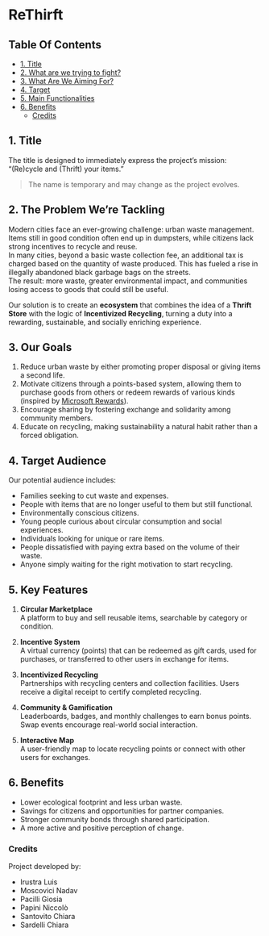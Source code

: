 <h1>ReThirft</h1>

<h2>Table Of Contents</h2>

- [1. Title](#1-title)
- [2. What are we trying to fight?](#2-what-are-we-trying-to-fight)
- [3. What Are We Aiming For?](#3-what-are-we-aiming-for)
- [4. Target](#4-target)
- [5. Main Functionalities](#5-main-functionalities)
- [6. Benefits](#6-benefits)
  - [Credits](#credits)

## 1. Title

The title is designed to immediately express the project’s mission: “(Re)cycle and (Thrift) your items.”  
> The name is temporary and may change as the project evolves.

## 2. The Problem We’re Tackling

Modern cities face an ever-growing challenge: urban waste management. Items still in good condition often end up in dumpsters, while citizens lack strong incentives to recycle and reuse.  
In many cities, beyond a basic waste collection fee, an additional tax is charged based on the quantity of waste produced. This has fueled a rise in illegally abandoned black garbage bags on the streets.  
The result: more waste, greater environmental impact, and communities losing access to goods that could still be useful.  

Our solution is to create an **ecosystem** that combines the idea of a **Thrift Store** with the logic of **Incentivized Recycling**, turning a duty into a rewarding, sustainable, and socially enriching experience.

## 3. Our Goals

1. Reduce urban waste by either promoting proper disposal or giving items a second life.  
2. Motivate citizens through a points-based system, allowing them to purchase goods from others or redeem rewards of various kinds (inspired by [Microsoft Rewards](https://rewards.bing.com)).  
3. Encourage sharing by fostering exchange and solidarity among community members.  
4. Educate on recycling, making sustainability a natural habit rather than a forced obligation.  

## 4. Target Audience

Our potential audience includes:  
- Families seeking to cut waste and expenses.  
- People with items that are no longer useful to them but still functional.  
- Environmentally conscious citizens.  
- Young people curious about circular consumption and social experiences.  
- Individuals looking for unique or rare items.  
- People dissatisfied with paying extra based on the volume of their waste.  
- Anyone simply waiting for the right motivation to start recycling.  

## 5. Key Features

1. **Circular Marketplace**  
   A platform to buy and sell reusable items, searchable by category or condition.  

2. **Incentive System**  
   A virtual currency (points) that can be redeemed as gift cards, used for purchases, or transferred to other users in exchange for items.  

3. **Incentivized Recycling**  
   Partnerships with recycling centers and collection facilities. Users receive a digital receipt to certify completed recycling.  

4. **Community & Gamification**  
   Leaderboards, badges, and monthly challenges to earn bonus points. Swap events encourage real-world social interaction.  

5. **Interactive Map**  
   A user-friendly map to locate recycling points or connect with other users for exchanges.  

## 6. Benefits

- Lower ecological footprint and less urban waste.  
- Savings for citizens and opportunities for partner companies.  
- Stronger community bonds through shared participation.  
- A more active and positive perception of change.  

### Credits

Project developed by:  
* Irustra Luis  
* Moscovici Nadav  
* Pacilli Giosia  
* Papini Niccolò  
* Santovito Chiara  
* Sardelli Chiara  
